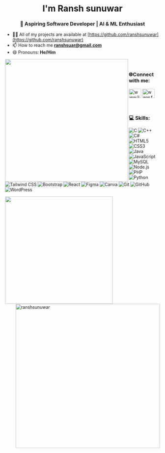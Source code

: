 <h1 align="center"> I'm Ransh sunuwar</h1>
<h3 align="center">🚀 Aspiring Software Developer  | AI & ML Enthusiast</h3>

- 👨‍💻 All of my projects are available at [https://github.com/ranshsunuwar](https://github.com/ranshsunuwar)
- 📫 How to reach me **ranshsuar@gmail.com**
- 😄 Pronouns: **He/Him**

<p><img align="left" width="400" src="https://raw.githubusercontent.com/ranshsunuwar/ranshsunuwar/main/assets/your_gif.gif" /></p>

  
<br>
<h3 align="left">🌐Connect with me:</h3>
<p align="left">
<a href="https://linkedin.com/in/www.linkedin.com/in/ransh-sunuwar-852386315" target="blank"><img align="center" src="https://raw.githubusercontent.com/rahuldkjain/github-profile-readme-generator/master/src/images/icons/Social/linked-in-alt.svg" alt="www.linkedin.com/in/ransh-sunuwar-852386315" height="30" width="40" /></a>
<a href="https://fb.com/www.facebook.com/ransh sunuwar" target="blank"><img align="center" src="https://raw.githubusercontent.com/rahuldkjain/github-profile-readme-generator/master/src/images/icons/Social/facebook.svg" alt="www.facebook.com/ransh sunuwar" height="30" width="40" /></a>
</p>
<br>
<h3 align="left">💻 Skills:</h3>
<p align="left">
  <img src="https://img.shields.io/badge/-C-000000?logo=c&logoColor=A8BFFA&style=flat" alt="C" /> 
  <img src="https://img.shields.io/badge/-C++-000000?logo=c%2B%2B&logoColor=A8BFFA&style=flat" alt="C++" /> 
  <img src="https://img.shields.io/badge/-C%23-000000?logo=c-sharp&logoColor=A8BFFA&style=flat" alt="C#" /> 
  <img src="https://img.shields.io/badge/-HTML5-000000?logo=html5&logoColor=E34F26&style=flat" alt="HTML5" /> 
  <img src="https://img.shields.io/badge/-CSS3-000000?logo=css3&logoColor=1572B6&style=flat" alt="CSS3" /> 
  <img src="https://img.shields.io/badge/-Java-000000?logo=java&logoColor=F7DF1E&style=flat" alt="Java" /> 
  <img src="https://img.shields.io/badge/-JavaScript-000000?logo=javascript&logoColor=F7DF1E&style=flat" alt="JavaScript" /> 
  <img src="https://img.shields.io/badge/-MySQL-000000?logo=mysql&logoColor=4479A1&style=flat" alt="MySQL" /> 
  <img src="https://img.shields.io/badge/-Node.js-000000?logo=node.js&logoColor=339933&style=flat" alt="Node.js" /> 
  <img src="https://img.shields.io/badge/-PHP-000000?logo=php&logoColor=777BB4&style=flat" alt="PHP" /> 
  <img src="https://img.shields.io/badge/-Python-000000?logo=python&logoColor=3776AB&style=flat" alt="Python" /> 
  <img src="https://img.shields.io/badge/-Tailwind_CSS-000000?logo=tailwind-css&logoColor=38B2AC&style=flat" alt="Tailwind CSS" /> 
  <img src="https://img.shields.io/badge/-Bootstrap-000000?logo=bootstrap&logoColor=7952B3&style=flat" alt="Bootstrap" />
  <img src="https://img.shields.io/badge/-React-000000?logo=react&logoColor=61DAFB&style=flat" alt="React" />
  <img src="https://img.shields.io/badge/-Figma-000000?logo=figma&logoColor=F24E1E&style=flat" alt="Figma" />
  <img src="https://img.shields.io/badge/-Canva-000000?logo=canva&logoColor=00C4CC&style=flat" alt="Canva" />
  <img src="https://img.shields.io/badge/-Git-000000?logo=git&logoColor=F05032&style=flat" alt="Git" />
  <img src="https://img.shields.io/badge/-GitHub-000000?logo=github&logoColor=white&style=flat" alt="GitHub" />
  <img src="https://img.shields.io/badge/-WordPress-000000?logo=wordpress&logoColor=21759B&style=flat" alt="WordPress" />
</p>


<p><img align="left" width="350" src="https://github-readme-stats.vercel.app/api/top-langs?username=ranshsunuwar&show_icons=true&locale=en&layout=compact" /></p>

<p> <img align="right" width="470"src="https://github-readme-stats.vercel.app/api?username=ranshsunuwar&show_icons=true&locale=en" alt="ranshsunuwar" /></p>
